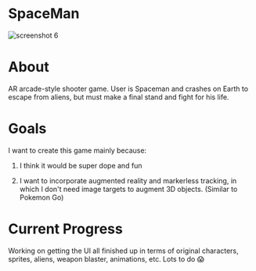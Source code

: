 # SpaceMan
![screenshot 6](https://cloud.githubusercontent.com/assets/9558416/21293030/3f57ab8e-c4cd-11e6-9a6e-df4fa795816d.png)

# About
AR arcade-style shooter game. User is Spaceman and crashes on Earth to escape from aliens, but must make a final stand and fight for his life.

# Goals
I want to create this game mainly because:

1. I think it would be super dope and fun

2. I want to incorporate augmented reality and markerless tracking, in which I don't need image targets to augment 3D objects. (Similar to Pokemon Go)

# Current Progress
Working on getting the UI all finished up in terms of original characters, sprites, aliens, weapon blaster, animations, etc. Lots to do :scream:
